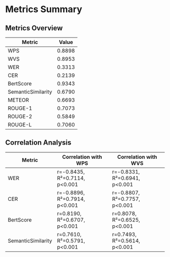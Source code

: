 # Metrics Summary

## Metrics Overview

| Metric | Value |
|--------|-------|
| WPS | 0.8898 |
| WVS | 0.8953 |
| WER | 0.3313 |
| CER | 0.2139 |
| BertScore | 0.9343 |
| SemanticSimilarity | 0.6790 |
| METEOR | 0.6693 |
| ROUGE-1 | 0.7073 |
| ROUGE-2 | 0.5849 |
| ROUGE-L | 0.7060 |

## Correlation Analysis

| Metric | Correlation with WPS | Correlation with WVS |
|--------|----------------------|----------------------|
| WER | r=-0.8435, R²=0.7114, p<0.001 | r=-0.8331, R²=0.6941, p<0.001 |
| CER | r=-0.8896, R²=0.7914, p<0.001 | r=-0.8807, R²=0.7757, p<0.001 |
| BertScore | r=0.8190, R²=0.6707, p<0.001 | r=0.8078, R²=0.6525, p<0.001 |
| SemanticSimilarity | r=0.7610, R²=0.5791, p<0.001 | r=0.7493, R²=0.5614, p<0.001 |
